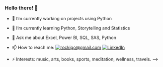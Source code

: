 ### Hello there! 👋

- 🔭 I’m currently working on projects using Python
- 🌱 I’m currently learning Python, Storytelling and Statistics 
- 💬 Ask me about Excel, Power BI, SQL, SAS, Python
- 📫 How to reach me: 
<a href="mailto:rockigo@gmail.com">![rockigo@gmail.com](https://img.shields.io/badge/Gmail-D14836?style=for-the-badge&logo=gmail&logoColor=white)</a>
<a href="<LinkedIn.com/in/rodrigohigashi>">![LinkedIn](https://img.shields.io/badge/LinkedIn-0077B5?style=for-the-badge&logo=linkedin&logoColor=white)</a>
 
 
 
 
- ⚡ Interests: music, arts, books, sports, meditation, wellness, travels.
-->
